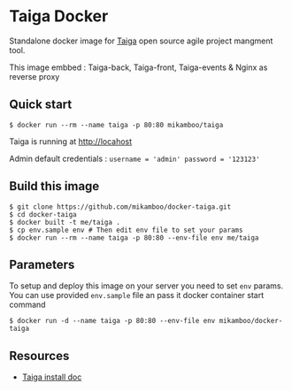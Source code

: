 # Taiga Docker

Standalone docker image for [Taiga](https://taiga.io) open source agile project mangment tool.

This image embbed : Taiga-back, Taiga-front, Taiga-events & Nginx as reverse proxy

## Quick start

```
$ docker run --rm --name taiga -p 80:80 mikamboo/taiga
```

Taiga is running at [http://locahost](http://locahost)

Admin default credentials : `username = 'admin' password = '123123'`

## Build this image 

```
$ git clone https://github.com/mikamboo/docker-taiga.git
$ cd docker-taiga
$ docker built -t me/taiga .
$ cp env.sample env # Then edit env file to set your params
$ docker run --rm --name taiga -p 80:80 --env-file env me/taiga
```

## Parameters

To setup and deploy this image on your server you need to set `env` params. 
You can use provided `env.sample` file an pass it docker container start command

```
$ docker run -d --name taiga -p 80:80 --env-file env mikamboo/docker-taiga
```

## Resources 

* [Taiga install doc](http://taigaio.github.io/taiga-doc/dist/setup-production.html)